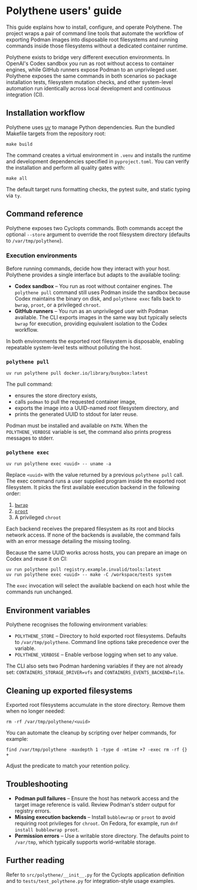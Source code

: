 # Polythene users' guide

This guide explains how to install, configure, and operate Polythene. The
project wraps a pair of command line tools that automate the workflow of
exporting Podman images into disposable root filesystems and running commands
inside those filesystems without a dedicated container runtime.

Polythene exists to bridge very different execution environments. In OpenAI's
Codex sandbox you run as root without access to container engines, while GitHub
runners expose Podman to an unprivileged user. Polythene exposes the same
commands in both scenarios so package installation tests, filesystem mutation
checks, and other system-level automation run identically across local
development and continuous integration (CI).

## Installation workflow

Polythene uses [uv](https://github.com/astral-sh/uv) to manage Python
dependencies. Run the bundled Makefile targets from the repository root:

```shell
make build
```

The command creates a virtual environment in `.venv` and installs the runtime
and development dependencies specified in `pyproject.toml`. You can verify the
installation and perform all quality gates with:

```shell
make all
```

The default target runs formatting checks, the pytest suite, and static typing
via `ty`.

## Command reference

Polythene exposes two Cyclopts commands. Both commands accept the optional
`--store` argument to override the root filesystem directory (defaults to
`/var/tmp/polythene`).

### Execution environments

Before running commands, decide how they interact with your host. Polythene
provides a single interface but adapts to the available tooling:

- **Codex sandbox** – You run as root without container engines. The
  `polythene pull` command still uses Podman inside the sandbox because Codex
  maintains the binary on disk, and `polythene exec` falls back to `bwrap`,
  `proot`, or a privileged `chroot`.
- **GitHub runners** – You run as an unprivileged user with Podman available.
  The CLI exports images in the same way but typically selects `bwrap` for
  execution, providing equivalent isolation to the Codex workflow.

In both environments the exported root filesystem is disposable, enabling
repeatable system-level tests without polluting the host.

### `polythene pull`

```shell
uv run polythene pull docker.io/library/busybox:latest
```

The pull command:

- ensures the store directory exists,
- calls `podman` to pull the requested container image,
- exports the image into a UUID-named root filesystem directory, and
- prints the generated UUID to stdout for later reuse.

Podman must be installed and available on `PATH`. When the `POLYTHENE_VERBOSE`
variable is set, the command also prints progress messages to stderr.

### `polythene exec`

```shell
uv run polythene exec <uuid> -- uname -a
```

Replace `<uuid>` with the value returned by a previous `polythene pull` call.
The exec command runs a user supplied program inside the exported root
filesystem. It picks the first available execution backend in the following
order:

1. [`bwrap`](https://github.com/containers/bubblewrap)
2. [`proot`](https://proot-me.github.io/)
3. A privileged `chroot`

Each backend receives the prepared filesystem as its root and blocks network
access. If none of the backends is available, the command fails with an error
message detailing the missing tooling.

Because the same UUID works across hosts, you can prepare an image on Codex and
reuse it on CI:

```shell
uv run polythene pull registry.example.invalid/tools:latest
uv run polythene exec <uuid> -- make -C /workspace/tests system
```

The `exec` invocation will select the available backend on each host while the
commands run unchanged.

## Environment variables

Polythene recognises the following environment variables:

- `POLYTHENE_STORE` – Directory to hold exported root filesystems. Defaults to
  `/var/tmp/polythene`. Command line options take precedence over the variable.
- `POLYTHENE_VERBOSE` – Enable verbose logging when set to any value.

The CLI also sets two Podman hardening variables if they are not already set:
`CONTAINERS_STORAGE_DRIVER=vfs` and `CONTAINERS_EVENTS_BACKEND=file`.

## Cleaning up exported filesystems

Exported root filesystems accumulate in the store directory. Remove them when
no longer needed:

```shell
rm -rf /var/tmp/polythene/<uuid>
```

You can automate the cleanup by scripting over helper commands, for example:

```shell
find /var/tmp/polythene -maxdepth 1 -type d -mtime +7 -exec rm -rf {} +
```

Adjust the predicate to match your retention policy.

## Troubleshooting

- **Podman pull failures** – Ensure the host has network access and the target
  image reference is valid. Review Podman's stderr output for registry errors.
- **Missing execution backends** – Install `bubblewrap` or `proot` to avoid
  requiring root privileges for `chroot`. On Fedora, for example, run
  `dnf install bubblewrap proot`.
- **Permission errors** – Use a writable store directory. The defaults point to
  `/var/tmp`, which typically supports world-writable storage.

## Further reading

Refer to `src/polythene/__init__.py` for the Cyclopts application definition
and to `tests/test_polythene.py` for integration-style usage examples.
